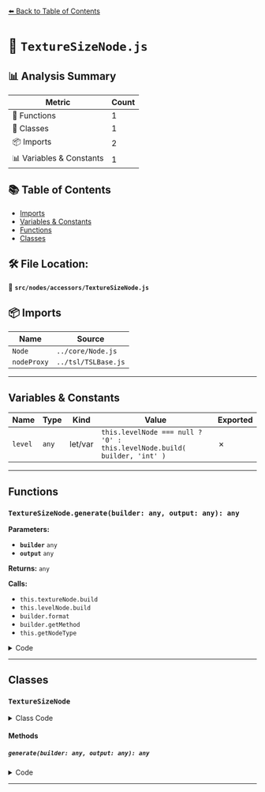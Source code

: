 [⬅️ Back to Table of Contents](../../../index.md)

# 📄 `TextureSizeNode.js`

## 📊 Analysis Summary

| Metric | Count |
|--------|-------|
| 🔧 Functions | 1 |
| 🧱 Classes | 1 |
| 📦 Imports | 2 |
| 📊 Variables & Constants | 1 |

## 📚 Table of Contents

- [Imports](#imports)
- [Variables & Constants](#variables-constants)
- [Functions](#functions)
- [Classes](#classes)

## 🛠️ File Location:
📂 **`src/nodes/accessors/TextureSizeNode.js`**

## 📦 Imports

| Name | Source |
|------|--------|
| `Node` | `../core/Node.js` |
| `nodeProxy` | `../tsl/TSLBase.js` |


---

## Variables & Constants

| Name | Type | Kind | Value | Exported |
|------|------|------|-------|----------|
| `level` | `any` | let/var | `this.levelNode === null ? '0' : this.levelNode.build( builder, 'int' )` | ✗ |


---

## Functions

### `TextureSizeNode.generate(builder: any, output: any): any`

**Parameters:**

- **`builder`** `any`
- **`output`** `any`

**Returns:** `any`

**Calls:**

- `this.textureNode.build`
- `this.levelNode.build`
- `builder.format`
- `builder.getMethod`
- `this.getNodeType`

<details><summary>Code</summary>

```typescript
generate( builder, output ) {

		const textureProperty = this.textureNode.build( builder, 'property' );
		const level = this.levelNode === null ? '0' : this.levelNode.build( builder, 'int' );

		return builder.format( `${ builder.getMethod( 'textureDimensions' ) }( ${ textureProperty }, ${ level } )`, this.getNodeType( builder ), output );

	}
```
</details>


---

## Classes

### `TextureSizeNode`

<details><summary>Class Code</summary>

```ts
class TextureSizeNode extends Node {

	static get type() {

		return 'TextureSizeNode';

	}

	/**
	 * Constructs a new texture size node.
	 *
	 * @param {TextureNode} textureNode - A texture node which size should be retrieved.
	 * @param {?Node<int>} [levelNode=null] - A level node which defines the requested mip.
	 */
	constructor( textureNode, levelNode = null ) {

		super( 'uvec2' );

		/**
		 * This flag can be used for type testing.
		 *
		 * @type {boolean}
		 * @readonly
		 * @default true
		 */
		this.isTextureSizeNode = true;

		/**
		 * A texture node which size should be retrieved.
		 *
		 * @type {TextureNode}
		 */
		this.textureNode = textureNode;

		/**
		 * A level node which defines the requested mip.
		 *
		 * @type {Node<int>}
		 * @default null
		 */
		this.levelNode = levelNode;

	}

	generate( builder, output ) {

		const textureProperty = this.textureNode.build( builder, 'property' );
		const level = this.levelNode === null ? '0' : this.levelNode.build( builder, 'int' );

		return builder.format( `${ builder.getMethod( 'textureDimensions' ) }( ${ textureProperty }, ${ level } )`, this.getNodeType( builder ), output );

	}

}
```
</details>

#### Methods

##### `generate(builder: any, output: any): any`

<details><summary>Code</summary>

```ts
generate( builder, output ) {

		const textureProperty = this.textureNode.build( builder, 'property' );
		const level = this.levelNode === null ? '0' : this.levelNode.build( builder, 'int' );

		return builder.format( `${ builder.getMethod( 'textureDimensions' ) }( ${ textureProperty }, ${ level } )`, this.getNodeType( builder ), output );

	}
```
</details>


---